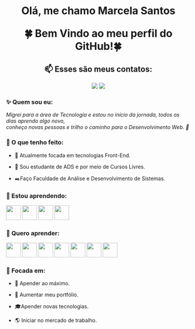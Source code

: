 
<h1 align='center'>

Olá, me chamo Marcela Santos

🍀 Bem Vindo ao meu perfil do GitHub!🍀

</h1>

<h2 align='center'> 📫 Esses são meus contatos: </h2>

<div align='center'>

<a href="https://www.linkedin.com/in/marcela-santos-silva/" target="_blank"><img src="https://img.shields.io/badge/-LinkedIn-%230077B5?style=for-the-badge&logo=linkedin&logoColor=white" target="_blank"></a>
<a href = "mailto:dev.marcelasantos@gmail.com"><img src="https://img.shields.io/badge/-Gmail-%23333?style=for-the-badge&logo=gmail&logoColor=white" target="_blank"></a>
</div>


### ✨ Quem sou eu:


<em>

Migrei para a área de Tecnologia e estou no início da jornada, todos os dias aprendo algo novo, 
<br> conheço novas pessoas e trilho o caminho para o Desenvolvimento Web. 🚀


</em>



###  📌 O que tenho feito:

* 🌱 Atualmente focada em tecnologias Front-End.

* 📖 Sou estudante de ADS e por meio de Cursos Livres.

* ✒️Faço Faculdade de Análise e Desenvolvimento de Sistemas.



###  🎯 Estou aprendendo:


<img src="https://cdn.jsdelivr.net/gh/devicons/devicon/icons/html5/html5-original.svg" width="40"  height="40"/> <img src="https://cdn.jsdelivr.net/gh/devicons/devicon/icons/css3/css3-original.svg"  width="40"  height="40"/> <img src="https://cdn.jsdelivr.net/gh/devicons/devicon/icons/javascript/javascript-original.svg"  width="40"  height="40" /> <img src="https://cdn.jsdelivr.net/gh/devicons/devicon/icons/nodejs/nodejs-original.svg" width="40"  height="40"/>


###  🚀 Quero aprender:

<img src="https://cdn.jsdelivr.net/gh/devicons/devicon/icons/python/python-original.svg" width="40"  height="40"/> <img src="https://cdn.jsdelivr.net/gh/devicons/devicon/icons/react/react-original.svg" width="40"  height="40"/> <img src="https://cdn.jsdelivr.net/gh/devicons/devicon/icons/postgresql/postgresql-original.svg" width="40"  height="40"/> <img src="https://cdn.jsdelivr.net/gh/devicons/devicon/icons/mysql/mysql-original.svg" width="40"  height="40"/> <img src="https://cdn.jsdelivr.net/gh/devicons/devicon/icons/php/php-plain.svg" width="40"  height="40"/> <img src="https://cdn.jsdelivr.net/gh/devicons/devicon/icons/laravel/laravel-plain.svg" width="40"  height="40"/> <img src="https://cdn.jsdelivr.net/gh/devicons/devicon/icons/angularjs/angularjs-plain.svg" width="40"  height="40"/>



###  🌟 Focada em:

* 🎯 Apender ao máximo.

*  💪 Aumentar meu portfólio.

* 🎓Apender novas tecnologias.

*  🌎 Iniciar no mercado de trabalho.
